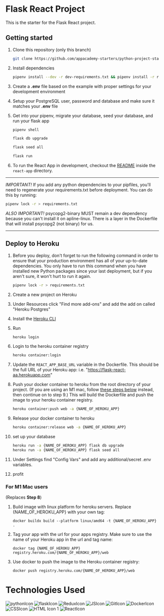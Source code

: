 # Flask React Project

This is the starter for the Flask React project.

## Getting started

1. Clone this repository (only this branch)

   ```bash
   git clone https://github.com/appacademy-starters/python-project-starter.git
   ```

2. Install dependencies

      ```bash
      pipenv install --dev -r dev-requirements.txt && pipenv install -r requirements.txt
      ```

3. Create a **.env** file based on the example with proper settings for your
   development environment
4. Setup your PostgreSQL user, password and database and make sure it matches your **.env** file

5. Get into your pipenv, migrate your database, seed your database, and run your flask app

   ```bash
   pipenv shell
   ```

   ```bash
   flask db upgrade
   ```

   ```bash
   flask seed all
   ```

   ```bash
   flask run
   ```

6. To run the React App in development, checkout the [README](./react-app/README.md) inside the `react-app` directory.

***
*IMPORTANT!*
   If you add any python dependencies to your pipfiles, you'll need to regenerate your requirements.txt before deployment.
   You can do this by running:

   ```bash
   pipenv lock -r > requirements.txt
   ```

*ALSO IMPORTANT!*
   psycopg2-binary MUST remain a dev dependency because you can't install it on apline-linux.
   There is a layer in the Dockerfile that will install psycopg2 (not binary) for us.
***

## Deploy to Heroku

1. Before you deploy, don't forget to run the following command in order to
ensure that your production environment has all of your up-to-date
dependencies. You only have to run this command when you have installed new
Python packages since your last deployment, but if you aren't sure, it won't
hurt to run it again.

   ```bash
   pipenv lock -r > requirements.txt
   ```

2. Create a new project on Heroku
3. Under Resources click "Find more add-ons" and add the add on called "Heroku Postgres"
4. Install the [Heroku CLI](https://devcenter.heroku.com/articles/heroku-command-line)
5. Run

   ```bash
   heroku login
   ```

6. Login to the heroku container registry

   ```bash
   heroku container:login
   ```

7. Update the `REACT_APP_BASE_URL` variable in the Dockerfile.
   This should be the full URL of your Heroku app: i.e. "https://flask-react-aa.herokuapp.com"
8. Push your docker container to heroku from the root directory of your project.
   (If you are using an M1 mac, follow [these steps below](#for-m1-mac-users) instead, then continue on to step 9.)
   This will build the Dockerfile and push the image to your heroku container registry.

   ```bash
   heroku container:push web -a {NAME_OF_HEROKU_APP}
   ```

9. Release your docker container to heroku

      ```bash
      heroku container:release web -a {NAME_OF_HEROKU_APP}
      ```

10. set up your database

      ```bash
      heroku run -a {NAME_OF_HEROKU_APP} flask db upgrade
      heroku run -a {NAME_OF_HEROKU_APP} flask seed all
      ```

11. Under Settings find "Config Vars" and add any additional/secret .env
variables.

12. profit

### For M1 Mac users

(Replaces **Step 8**)

1. Build image with linux platform for heroku servers. Replace
{NAME_OF_HEROKU_APP} with your own tag:

   ```bash=
   docker buildx build --platform linux/amd64 -t {NAME_OF_HEROKU_APP} .
   ```

2. Tag your app with the url for your apps registry. Make sure to use the name
of your Heroku app in the url and tag name:

   ```bash=2
   docker tag {NAME_OF_HEROKU_APP} registry.heroku.com/{NAME_OF_HEROKU_APP}/web
   ```

3. Use docker to push the image to the Heroku container registry:

   ```bash=3
   docker push registry.heroku.com/{NAME_OF_HEROKU_APP}/web
   ```

# Technologies Used

![pythonIcon](https://user-images.githubusercontent.com/46228676/155580259-d463ce91-0e5f-428d-b493-4fb8e2fdc26d.png) 
![flaskIcon](https://user-images.githubusercontent.com/46228676/155580604-551e8f24-3ebc-4c53-8eaa-f98732c4ddb9.png)
![ReduxIcon](https://user-images.githubusercontent.com/46228676/155580882-4864d2fa-7c8a-4500-a0e1-48675f26c1aa.png)
![JSIcon](https://user-images.githubusercontent.com/46228676/155581097-f6c3326c-5062-4a14-9d85-ad554b800dc8.png)
![GitIcon](https://user-images.githubusercontent.com/46228676/155581231-7e0913d2-db16-4e90-84f9-f3952ee10520.png)
![DockerIcon](https://user-images.githubusercontent.com/46228676/155581328-b6caf92b-2f70-4cfa-8758-1d42344cffb4.png)
![CSSIcon](https://user-images.githubusercontent.com/46228676/155581460-d049b83a-9113-4663-83a3-445385e207fb.png)
![HTML Icon 1](https://user-images.githubusercontent.com/46228676/155582063-d058a367-35c4-4f44-aee4-f7e4de58bdb1.png)
![ReactIcon](https://user-images.githubusercontent.com/46228676/155582169-e92128f9-58a6-46c7-b312-58f83f126717.png)
